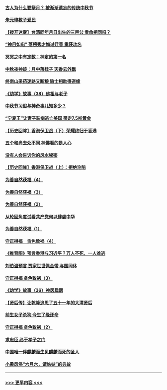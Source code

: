 #### [古人为什么要祭月？ 被渐渐遗忘的传统中秋节](../pages/prog647/a102664726.md?t=09160201) 
#### [朱元璋教子爱民](../pages/prog647/a102664658.md?t=09160201) 
#### [【拨开迷雾】台湾同年月日出生的三巨公 贵命相同吗？](../pages/prog647/a102664649.md?t=09160201) 
#### [“神目如电” 落榜秀才悔过迁善 重获功名](../pages/prog647/a102663955.md?t=09160201) 
#### [冥冥之中有定数：神定的第一名](../pages/prog647/a102663946.md?t=09160201) 
#### [中秋夜神迹：月中落桂子 天香云外飘](../pages/prog647/a102663685.md?t=09160201) 
#### [终南山采药迷路又断粮 隐士相助得道缘](../pages/prog647/a102662478.md?t=09160201) 
#### [《幼学》故事（38）佛祖与老子](../pages/prog647/a102662471.md?t=09160201) 
#### [中秋节习俗与神奇事儿知多少？](../pages/prog647/a102661624.md?t=09160201) 
#### [“宁夏王”让妻子装病逃亡美国 带走7.5吨黄金](../pages/prog647/a102661545.md?t=09160201) 
#### [【历史回眸】香港保卫战（下）荣耀终归于香港](../pages/prog647/a102660804.md?t=09160201) 
#### [五个和尚去处不同 神佛看的是人心](../pages/prog647/a102660535.md?t=09160201) 
#### [没有人会告诉你的风水秘密](../pages/prog647/a102660510.md?t=09160201) 
#### [【历史回眸】香港保卫战（上）：拒绝沦陷](../pages/prog647/a102659839.md?t=09160201) 
#### [为善自然获福（4）](../pages/prog647/a102659086.md?t=09160201) 
#### [为善自然获福（3）](../pages/prog647/a102658405.md?t=09160201) 
#### [为善自然获福（2）](../pages/prog647/a102658399.md?t=09160201) 
#### [从轮回角度试看共产党何以肆虐中华](../pages/prog647/a102610236.md?t=09160201) 
#### [为善自然获福（1）](../pages/prog647/a102655298.md?t=09160201) 
#### [守正得福　贪色致祸（4）](../pages/prog647/a102655285.md?t=09160201) 
#### [《推背图》预言香港与习近平？万人不死，一人难逃](../pages/prog647/a102655091.md?t=09160201) 
#### [刘伯温预言 贾家世世佩金带 与国同休](../pages/prog647/a102653765.md?t=09160201) 
#### [守正得福 贪色致祸（3）](../pages/prog647/a102653056.md?t=09160201) 
#### [《幼学》故事（36）神医扁鹊](../pages/prog647/a102652976.md?t=09160201) 
#### [【贤后传】让乾隆追思了五十一年的大清贤后](../pages/prog647/a102652306.md?t=09160201) 
#### [前生女子杀狗 今生了缘还命](../pages/prog647/a102652298.md?t=09160201) 
#### [守正得福 贪色致祸（2）](../pages/prog647/a102651620.md?t=09160201) 
#### [求忠臣 必于孝子之门](../pages/prog647/a102651615.md?t=09160201) 
#### [中国唯一伴麒麟而生见麒麟而死的圣人](../pages/prog647/a102613422.md?t=09160201) 
#### [小暑风俗“六月六，请姑姑”的典故](../pages/prog647/a102616082.md?t=09160201) 

----
#### [ >>> 更早内容 <<< ](../indexes/prog647-earlier.md)
